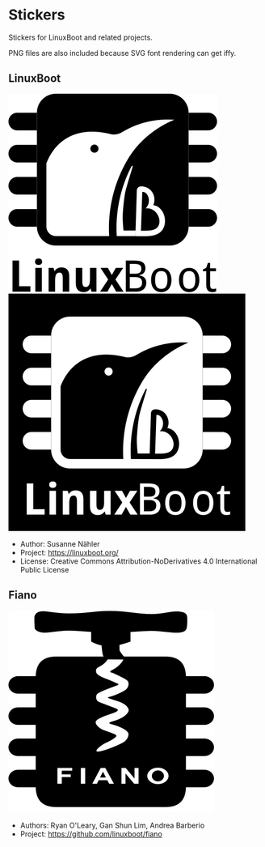 # Stickers

Stickers for LinuxBoot and related projects.

PNG files are also included because SVG font rendering can get iffy.

## LinuxBoot

![LinuxBoot](linuxboot-white.png)
![LinuxBoot](linuxboot-black.png)

* Author: Susanne Nähler
* Project: https://linuxboot.org/
* License: Creative Commons Attribution-NoDerivatives 4.0 International Public License

## Fiano

![Fiano](fiano.svg)

* Authors: Ryan O'Leary, Gan Shun Lim, Andrea Barberio
* Project: https://github.com/linuxboot/fiano
